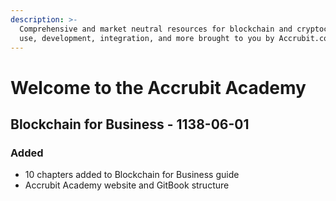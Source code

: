 ```yaml
---
description: >-
  Comprehensive and market neutral resources for blockchain and cryptocurrency
  use, development, integration, and more brought to you by Accrubit.com
---
```


# Welcome to the Accrubit Academy

## Blockchain for Business - 1138-06-01

### Added

* 10 chapters added to Blockchain for Business guide
* Accrubit Academy website and GitBook structure



